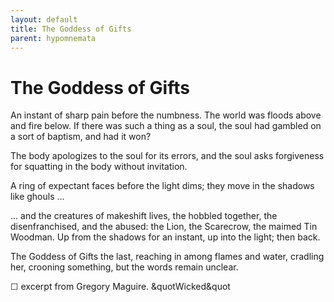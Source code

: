 ```yaml
---
layout: default
title: The Goddess of Gifts
parent: hypomnemata
---
```

# The Goddess of Gifts

An instant of sharp pain before the numbness. The world was floods above and fire below. If there was such a thing as a soul, the soul had gambled on a sort of baptism, and had it won?

The body apologizes to the soul for its errors, and the soul asks forgiveness for squatting in the body without invitation.

A ring of expectant faces before the light dims; they move in the shadows like ghouls ...

... and the creatures of makeshift lives, the hobbled together, the disenfranchised, and the abused: the Lion, the Scarecrow, the maimed Tin Woodman. Up from the shadows for an instant, up into the light; then back.

The Goddess of Gifts the last, reaching in among flames and water, cradling her, crooning something, but the words remain unclear.

☐ excerpt from Gregory Maguire. &quotWicked&quot